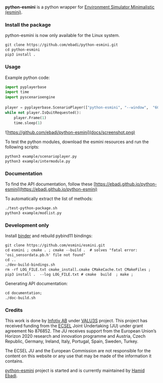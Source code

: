 **python-esmini** is a python wrapper for [Environment Simulator Minimalistic (esmini)](https://github.com/esmini/esmini).
### Install the package

python-esmini is now only available for the Linux system.
```
git clone https://github.com/ebadi/python-esmini.git
cd python-esmini
pip3 install .
```

### Usage
Example python code:
```python
import pyplayerbase
import time
import pyscenarioengine

player = pyplayerbase.ScenarioPlayer(["python-esmini", "--window",  "60", "60", "800", "400",  "--osc", "./esmini/resources/xosc/cut-in.xosc"])
while not player.IsQuitRequested():
    player.Frame(1)
    time.sleep(1)
```

![https://github.com/ebadi/python-esmini](docs/screenshot.png)

To test the python modules, download the esmini resources and run the following scripts:
```shell
python3 example/scenarioplayer.py
python3 example/intermodule.py
```

### Documentation
To find the API documentation, follow these [https://ebadi.github.io/python-esmini](https://ebadi.github.io/python-esmini)

To automatically extract the list of methods:
```shell
./test-python-package.sh
python3 example/modlist.py
```


### Development only 
Install [binder](https://github.com/RosettaCommons/binder) and rebuild pybind11 bindings: 
```shell
git clone https://github.com/esmini/esmini.git
cd esmini ; cmake . ; cmake --build .  # solves "fatal error: 'osi_sensordata.pb.h' file not found"
cd ..
./dev-build-bindings.sh
rm -rf LOG_FILE.txt cmake_install.cmake CMakeCache.txt CMakeFiles ; pip3 install .  --log LOG_FILE.txt # cmake  build  ; make ;
```

Generating API documentation:
```shell
cd documentation; 
./doc-build.sh
```
 
### Credits
This work is done by [Infotiv AB](https://www.infotiv.se) under [VALU3S](https://valu3s.eu) project. This project has received funding from the [ECSEL](https://www.ecsel.eu) Joint Undertaking (JU) under grant agreement No 876852. The JU receives support from the European Union’s Horizon 2020 research and innovation programme and Austria, Czech Republic, Germany, Ireland, Italy, Portugal, Spain, Sweden, Turkey.

The ECSEL JU and the European Commission are not responsible for the content on this website or any use that may be made of the information it contains.

[python-esmini](https://github.com/ebadi/esmini-pybind11) project is started and is currently maintained by [Hamid Ebadi](https://github.com/ebadi).
